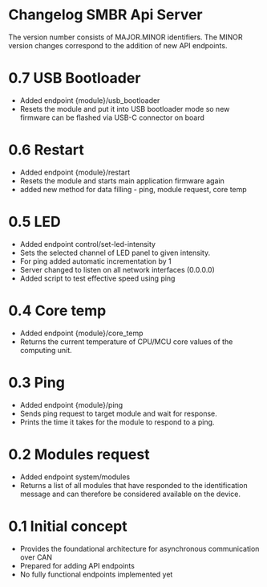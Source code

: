 # Changelog SMBR Api Server
The version number consists of MAJOR.MINOR identifiers. The MINOR version changes correspond to the addition of new API endpoints.

# 0.7 USB Bootloader
- Added endpoint {module}/usb_bootloader
- Resets the module and put it into USB bootloader mode so new firmware can be flashed via USB-C connector on board

# 0.6 Restart
- Added endpoint {module}/restart
- Resets the module and starts main application firmware again
- added new method for data filling - ping, module request, core temp

# 0.5 LED
- Added endpoint control/set-led-intensity
- Sets the selected channel of LED panel to given intensity.
- For ping added automatic incrementation by 1
- Server changed to listen on all network interfaces (0.0.0.0)
- Added script to test effective speed using ping

# 0.4 Core temp
- Added endpoint {module}/core_temp
- Returns the current temperature of CPU/MCU core values of the computing unit.

# 0.3 Ping
- Added endpoint {module}/ping
- Sends ping request to target module and wait for response. 
- Prints the time it takes for the module to respond to a ping.

# 0.2 Modules request
- Added endpoint system/modules 
- Returns a list of all modules that have responded to the identification message and can therefore be considered available on the device.

# 0.1 Initial concept
- Provides the foundational architecture for asynchronous communication over CAN
- Prepared for adding API endpoints
- No fully functional endpoints implemented yet